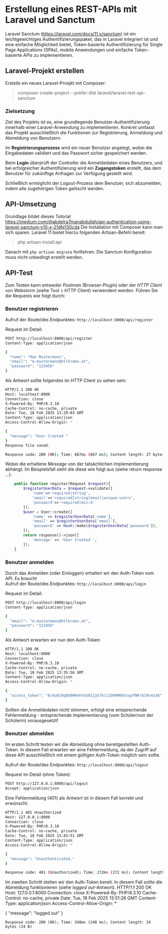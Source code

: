 # Erstellung eines REST-APIs mit Laravel und Sanctum
Laravel Sanctum (https://laravel.com/docs/11.x/sanctum) ist ein leichtgewichtiges Authentifizierungspaket, das in Laravel integriert ist und eine einfache Möglichkeit bietet, Token-basierte Authentifizierung für Single Page Applications (SPAs), mobile Anwendungen und einfache Token-basierte APIs zu implementieren. 

## Laravel-Projekt erstellen
Erstelle ein neues Laravel-Proejkt mit Composer:

>composer create-project --prefer-dist laravel/laravel rest-api-sanctum

### Zielsetzung
Ziel des Projekts ist es, eine grundlegende Benutzer-Authentifizierung innerhalb einer Laravel-Anwendung zu implementieren. Konkret umfasst das Projekt ausschließlich die Funktionen zur Registrierung, Anmeldung und Abmeldung von Benutzern. 

Im **Registrierungsprozess** wird ein neuer Benutzer angelegt, wobei die Eingabedaten validiert und das Passwort sicher gespeichert werden. 

Beim **Login** überprüft der Controller die Anmeldedaten eines Benutzers, und bei erfolgreicher Authentifizierung wird ein **Zugangstoken** erstellt, das dem Benutzer für zukünftige Anfragen zur Verfügung gestellt wird. 

Schließlich ermöglicht der Logout-Prozess dem Benutzer, sich abzumelden, indem alle zugehörigen Token gelöscht werden.

## API-Umsetzung
Grundlage bildet dieses Tutorial https://medium.com/@abdelra7manabdullah/api-authentication-using-laravel-sanctum-v10-x-21dfe130cda Die Installation mit Composer kann man sich sparen. Laravel 11 bietet hierzu folgenden Artisan-Befehl bereit:

>php artisan install:api

Danach mit `php artisan migrate` fortfahren. Die Sanctum Konfiguration muss nicht unbedingt erstellt werden.

## API-Test
Zum Testen kann entweder *Postman* (Browser-Plugin) oder der *HTTP Client* von Webstorm (siehe Tool > HTTP Client) verwendent werden. Führen Sie die Requests wie folgt durch:

### Benutzer registrieren
Aufruf der Route/des Endpunktes: `http://localhost:8000/api/register`

Request im Detail:
````bash
POST http://localhost:8000/api/register
Content-Type: application/json

{
  "name": "Max Mustermann",
  "email": "m.mustermann@htlkrems.at",
  "password": "123456"
}
````
Als Antwort sollte folgendes im HTTP Client zu sehen sein:
````bash
HTTP/1.1 200 OK
Host: localhost:8000
Connection: close
X-Powered-By: PHP/8.3.10
Cache-Control: no-cache, private
Date: Tue, 18 Feb 2025 13:29:03 GMT
Content-Type: application/json
Access-Control-Allow-Origin: *

{
  "message": "User Created "
}
Response file saved.

Response code: 200 (OK); Time: 667ms (667 ms); Content length: 27 bytes (27 B)
````
Wobei die erhaltene *Message* von der tatsächlichen Implementierung abhängt. Im Beispielsfall sieht die diese wie folgt aus (siehe return response ...):
````php
    public function register(Request $request){
        $registerUserData = $request->validate([
            'name'=>'required|string',
            'email'=>'required|string|email|unique:users',
            'password'=>'required|min:4'
        ]);
        $user = User::create([
            'name' => $registerUserData['name'],
            'email' => $registerUserData['email'],
            'password' => Hash::make($registerUserData['password']),
        ]);
        return response()->json([
            'message' => 'User Created ',
        ]);
    }
````

### Benutzer anmelden
Durch das Anmelden (oder Einloggen) erhalten wir den Auth-Token vom API. Es braucht  
Aufruf der Route/des Endpunktes: `http://localhost:8000/api/login`

Request im Detail:
````bash
POST http://localhost:8000/api/login
Content-Type: application/json

{
  "email": "m.mustermann@htlkrems.at",
  "password": "123456"
}
````
Als Antwort erwarten wir nun den Auth-Token:
````bash
HTTP/1.1 200 OK
Host: localhost:8000
Connection: close
X-Powered-By: PHP/8.3.10
Cache-Control: no-cache, private
Date: Tue, 18 Feb 2025 13:35:56 GMT
Content-Type: application/json
Access-Control-Allow-Origin: *

{
  "access_token": "6|6u0J9qOO9HKehYw5012jG7kc11OUHM66tvgoYNKrb19c4a36"
}
````
Sollten die Anmeldedaten nicht stimmen, erfolgt eine entsprechende Fehlermeldung - entsprechende Implementierung (vom Schüler/von der Schülerin) vorausgesetzt!

### Benutzer abmelden
Im ersten Schritt testen wir die Abmeldung ohne bereitgestellten Auth-Token. In diesem Fall erwarten wir eine Fehlermeldung, da der Zugriff auf diese API ausschließlich mit einem gültigen Auth-Token möglich sein sollte.

Aufruf der Route/des Endpunktes: `http://localhost:8000/api/logout`

Request im Detail (ohne Token):
````bash
POST http://127.0.0.1:8000/api/logout
Accept: application/json
````
Eine Fehlermeldung (401) als Antwort ist in diesem Fall korrekt und erwünscht:
````bash
HTTP/1.1 401 Unauthorized
Host: 127.0.0.1:8000
Connection: close
X-Powered-By: PHP/8.3.10
Cache-Control: no-cache, private
Date: Tue, 18 Feb 2025 13:43:51 GMT
Content-Type: application/json
Access-Control-Allow-Origin: *

{
  "message": "Unauthenticated."
}

Response code: 401 (Unauthorized); Time: 272ms (272 ms); Content length: 30 bytes (30 B)
````
Im zweiten Schritt stellen wir den Auth-Token bereit. In diesem Fall sollte die Abmeldung funktionieren (siehe *logged out*-Antwort).
HTTP/1.1 200 OK
Host: 127.0.0.1:8000
Connection: close
X-Powered-By: PHP/8.3.10
Cache-Control: no-cache, private
Date: Tue, 18 Feb 2025 13:51:26 GMT
Content-Type: application/json
Access-Control-Allow-Origin: *

{
  "message": "logged out"
}
````
Response code: 200 (OK); Time: 248ms (248 ms); Content length: 24 bytes (24 B)

